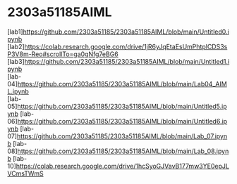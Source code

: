# 2303a51185AIML
[lab1]https://github.com/2303a51185/2303a51185AIML/blob/main/Untitled0.ipynb
[lab2]https://colab.research.google.com/drive/1jR6yJqEtaEsUmPhtplCDS3sP3V8m-Reo#scrollTo=ga0gNfg7eBG6
[lab3]https://github.com/2303a51185/2303a51185AIML/blob/main/Untitled1.ipynb<br>
[lab-04]https://github.com/2303a51185/2303a51185AIML/blob/main/Lab04_AIML.ipynb<br>
[lab-05]https://github.com/2303a51185/2303a51185AIML/blob/main/Untitled5.ipynb
[lab-06]https://github.com/2303a51185/2303a51185AIML/blob/main/Untitled6.ipynb
[lab-07]https://github.com/2303a51185/2303a51185AIML/blob/main/Lab_07.ipynb
[lab-08]https://github.com/2303a51185/2303a51185AIML/blob/main/Lab_08.ipynb
[lab-10]https://colab.research.google.com/drive/1hcSyoGJVavB177mw3YE0epJLVCmsTWmS

